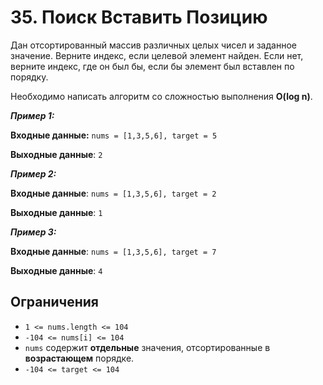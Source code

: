 # 35. Поиск Вставить Позицию

Дан отсортированный массив различных целых чисел и заданное значение. Верните индекс, если целевой элемент найден. Если нет, верните индекс, где он был бы, если бы элемент был вставлен по порядку.

Необходимо написать алгоритм со сложностью выполнения **O(log n)**.

***Пример 1:***

**Входные данные:** `nums = [1,3,5,6], target = 5`

**Выходные данные**: `2`

***Пример 2:***

**Входные данные**: `nums = [1,3,5,6], target = 2`

**Выходные данные**: `1`

***Пример 3:***

**Входные данные**: `nums = [1,3,5,6], target = 7`

**Выходные данные**: `4`

## Ограничения

-   `1 <= nums.length <= 104`
-   `-104 <= nums[i] <= 104`
-   `nums`  содержит **отдельные** значения, отсортированные в **возрастающем** порядке.
-   `-104 <= target <= 104`